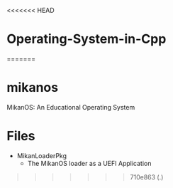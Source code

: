 <<<<<<< HEAD
# Operating-System-in-Cpp
=======
# mikanos
MikanOS: An Educational Operating System

# Files

- MikanLoaderPkg
    - The MikanOS loader as a UEFI Application
>>>>>>> 710e863 (.)
